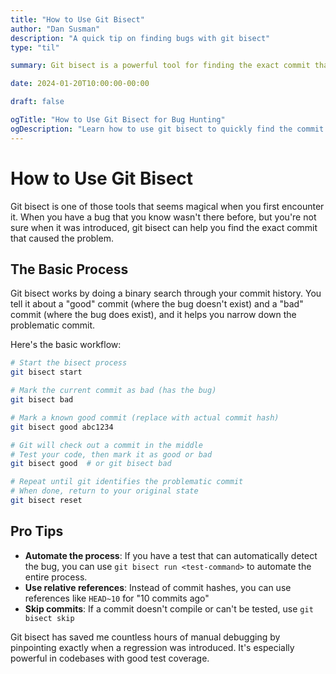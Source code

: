 ```yaml
---
title: "How to Use Git Bisect"
author: "Dan Susman"
description: "A quick tip on finding bugs with git bisect"
type: "til"

summary: Git bisect is a powerful tool for finding the exact commit that introduced a bug by performing a binary search through your commit history.

date: 2024-01-20T10:00:00-00:00

draft: false

ogTitle: "How to Use Git Bisect for Bug Hunting"
ogDescription: "Learn how to use git bisect to quickly find the commit that introduced a bug"
---
```


# How to Use Git Bisect

Git bisect is one of those tools that seems magical when you first encounter it. When you have a bug that you know wasn't there before, but you're not sure when it was introduced, git bisect can help you find the exact commit that caused the problem.

## The Basic Process

Git bisect works by doing a binary search through your commit history. You tell it about a "good" commit (where the bug doesn't exist) and a "bad" commit (where the bug does exist), and it helps you narrow down the problematic commit.

Here's the basic workflow:

```bash
# Start the bisect process
git bisect start

# Mark the current commit as bad (has the bug)
git bisect bad

# Mark a known good commit (replace with actual commit hash)
git bisect good abc1234

# Git will check out a commit in the middle
# Test your code, then mark it as good or bad
git bisect good  # or git bisect bad

# Repeat until git identifies the problematic commit
# When done, return to your original state
git bisect reset
```

## Pro Tips

- **Automate the process**: If you have a test that can automatically detect the bug, you can use `git bisect run <test-command>` to automate the entire process.
- **Use relative references**: Instead of commit hashes, you can use references like `HEAD~10` for "10 commits ago"
- **Skip commits**: If a commit doesn't compile or can't be tested, use `git bisect skip`

Git bisect has saved me countless hours of manual debugging by pinpointing exactly when a regression was introduced. It's especially powerful in codebases with good test coverage.